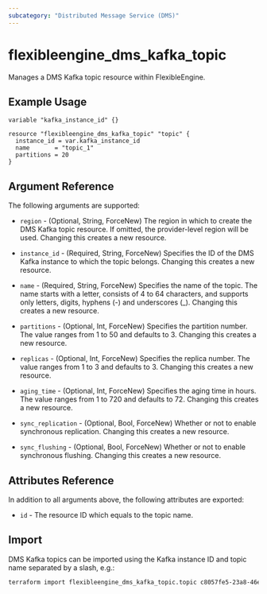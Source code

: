 ```yaml
---
subcategory: "Distributed Message Service (DMS)"
---
```


# flexibleengine_dms_kafka_topic

Manages a DMS Kafka topic resource within FlexibleEngine.

## Example Usage

```hcl
variable "kafka_instance_id" {}

resource "flexibleengine_dms_kafka_topic" "topic" {
  instance_id = var.kafka_instance_id
  name       = "topic_1"
  partitions = 20
}
```

## Argument Reference

The following arguments are supported:

* `region` - (Optional, String, ForceNew) The region in which to create the DMS Kafka topic resource.
  If omitted, the provider-level region will be used. Changing this creates a new resource.

* `instance_id` - (Required, String, ForceNew) Specifies the ID of the DMS Kafka instance to which the topic belongs.
  Changing this creates a new resource.

* `name` - (Required, String, ForceNew) Specifies the name of the topic. The name starts with a letter,
  consists of 4 to 64 characters, and supports only letters, digits, hyphens (-) and underscores (_).
  Changing this creates a new resource.

* `partitions` - (Optional, Int, ForceNew) Specifies the partition number.
  The value ranges from 1 to 50 and defaults to 3. Changing this creates a new resource.

* `replicas` - (Optional, Int, ForceNew) Specifies the replica number. The value ranges from 1 to 3 and defaults to 3.
  Changing this creates a new resource.

* `aging_time` - (Optional, Int, ForceNew) Specifies the aging time in hours.
  The value ranges from 1 to 720 and defaults to 72. Changing this creates a new resource.

* `sync_replication` - (Optional, Bool, ForceNew) Whether or not to enable synchronous replication.
  Changing this creates a new resource.

* `sync_flushing` - (Optional, Bool, ForceNew) Whether or not to enable synchronous flushing.
  Changing this creates a new resource.

## Attributes Reference

In addition to all arguments above, the following attributes are exported:

* `id` - The resource ID which equals to the topic name.

## Import

DMS Kafka topics can be imported using the Kafka instance ID and topic name separated by a slash, e.g.:

```sh
terraform import flexibleengine_dms_kafka_topic.topic c8057fe5-23a8-46ef-ad83-c0055b4e0c5c/topic_1
```
